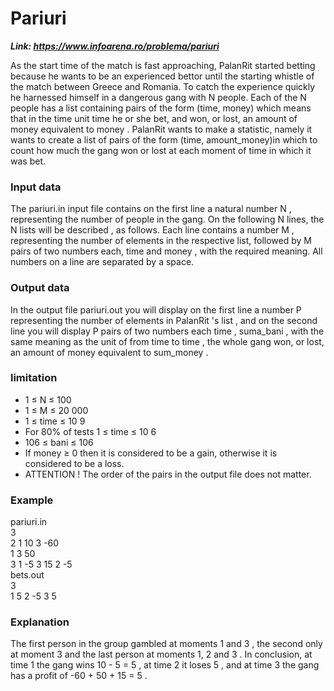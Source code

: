 # Pariuri

***Link: https://www.infoarena.ro/problema/pariuri***

As the start time of the match is fast approaching, PalanRit started betting because he wants to be an experienced bettor until the starting whistle of the match between Greece and Romania. To catch the experience quickly he harnessed himself in a dangerous gang with N people. Each of the N people has a list containing pairs of the form (time, money) which means that in the time unit time he or she bet, and won, or lost, an amount of money equivalent to money . PalanRit wants to make a statistic, namely it wants to create a list of pairs of the form (time, amount_money)in which to count how much the gang won or lost at each moment of time in which it was bet.

### Input data
The pariuri.in input file contains on the first line a natural number N , representing the number of people in the gang. On the following N lines, the N lists will be described , as follows. Each line contains a number M , representing the number of elements in the respective list, followed by M pairs of two numbers each, time and money , with the required meaning. All numbers on a line are separated by a space.

### Output data
In the output file pariuri.out you will display on the first line a number P representing the number of elements in PalanRit 's list , and on the second line you will display P pairs of two numbers each time , suma_bani , with the same meaning as the unit of from time to time , the whole gang won, or lost, an amount of money equivalent to sum_money .

### limitation
- 1 ≤ N ≤ 100
- 1 ≤ M ≤ 20 000
- 1 ≤ time ≤ 10 9
- For 80% of tests 1 ≤ time ≤ 10 6
- 106 ≤ bani ≤ 106
- If money ≥ 0 then it is considered to be a gain, otherwise it is considered to be a loss.
- ATTENTION ! The order of the pairs in the output file does not matter.

### Example
pariuri.in  
3   
2 1 10 3 -60   
1 3 50   
3 1 -5 3 15 2 -5  
bets.out   
3  
1 5 2 -5 3 5  

### Explanation
The first person in the group gambled at moments 1 and 3 , the second only at moment 3 and the last person at moments 1, 2 and 3 . In conclusion, at time 1 the gang wins 10 - 5 = 5 , at time 2 it loses 5 , and at time 3 the gang has a profit of -60 + 50 + 15 = 5 .